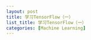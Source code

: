 ```yaml
---
layout: post
title: 学习TensorFlow（一）
list_title: 学习TensorFlow（一）
categories: [Machine Learning]
---
```


